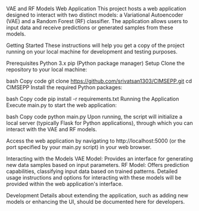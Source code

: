VAE and RF Models Web Application
This project hosts a web application designed to interact with two distinct models: a Variational Autoencoder (VAE) and a Random Forest (RF) classifier. The application allows users to input data and receive predictions or generated samples from these models.

Getting Started
These instructions will help you get a copy of the project running on your local machine for development and testing purposes.

Prerequisites
Python 3.x
pip (Python package manager)
Setup
Clone the repository to your local machine:

bash
Copy code
git clone https://github.com/srivatsan1303/CIMSEPP.git
cd CIMSEPP
Install the required Python packages:

bash
Copy code
pip install -r requirements.txt
Running the Application
Execute main.py to start the web application:

bash
Copy code
python main.py
Upon running, the script will initialize a local server (typically Flask for Python applications), through which you can interact with the VAE and RF models.

Access the web application by navigating to http://localhost:5000 (or the port specified by your main.py script) in your web browser.

Interacting with the Models
VAE Model: Provides an interface for generating new data samples based on input parameters.
RF Model: Offers prediction capabilities, classifying input data based on trained patterns.
Detailed usage instructions and options for interacting with these models will be provided within the web application's interface.

Development
Details about extending the application, such as adding new models or enhancing the UI, should be documented here for developers.
